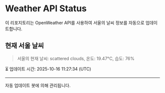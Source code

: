 
# Weather API Status

이 리포지토리는 OpenWeather API를 사용하여 서울의 날씨 정보를 자동으로 업데이트합니다.

## 현재 서울 날씨
> 서울의 현재 날씨: scattered clouds, 온도: 19.47°C, 습도: 76%

⏳ 업데이트 시간: 2025-10-16 11:27:34 (UTC)

---
자동 업데이트 봇에 의해 관리됩니다.
